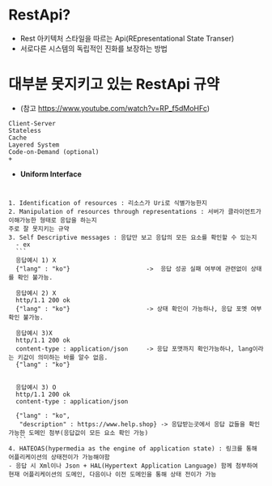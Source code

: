 # RestApi?
  - Rest 아키텍처 스타일을 따르는 Api(REpresentational State Transer)
  - 서로다른 시스템의 독립적인 진화를 보장하는 방법 
  
# 대부분 못지키고 있는 RestApi 규약
  - (참고 https://www.youtube.com/watch?v=RP_f5dMoHFc)
  ```
  Client-Server
  Stateless
  Cache
  Layered System
  Code-on-Demand (optional)
 +
  ```
  -  **Uniform Interface**  
#
    1. Identification of resources : 리소스가 Uri로 식별가능한지
    2. Manipulation of resources through representations : 서버가 클라이언트가 이해가능한 형태로 응답을 하는지
    주로 잘 못지키는 규약
    3. Self Descriptive messages : 응답만 보고 응답의 모든 요소를 확인할 수 있는지
      - ex
      ```
      응답예시 1) X
      {"lang" : "ko"}                     ->  응답 성공 실패 여부에 관련없이 상태를 확인 불가능.
      
      응답예시 2) X
      http/1.1 200 ok
      {"lang" : "ko"}                     -> 상태 확인이 가능하나, 응답 포멧 여부 확인 불가능.
      
      응답예시 3)X
      http/1.1 200 ok
      content-type : application/json     -> 응답 포맷까지 확인가능하나, lang이라는 키값이 의미하는 바를 알수 없음.
      {"lang" : "ko"}
      
      
      응답예시 3) O
      http/1.1 200 ok
      content-type : application/json
      
      {"lang" : "ko",
       "description" : https://www.help.shop} -> 응답받는곳에서 응답 값들을 확인가능한 도메인 첨부(응답값이 모든 요소 확인 가능) 
      ```
    4. HATEOAS(hypermedia as the engine of application state) : 링크를 통해 어플리케이션의 상태전이가 가능해야함 
    - 응답 시 Xml이나 Json + HAL(Hypertext Application Language) 함께 첨부하여 현재 어플리케이션의 도메인, 다음이나 이전 도메인을 통해 상태 전이가 가능  
      
  
